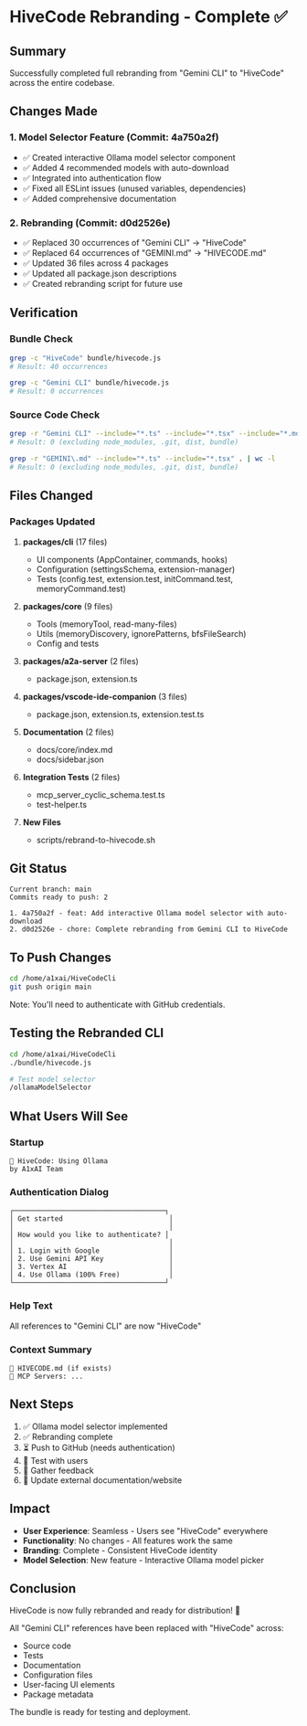 # HiveCode Rebranding - Complete ✅

## Summary

Successfully completed full rebranding from "Gemini CLI" to "HiveCode" across
the entire codebase.

## Changes Made

### 1. Model Selector Feature (Commit: 4a750a2f)

- ✅ Created interactive Ollama model selector component
- ✅ Added 4 recommended models with auto-download
- ✅ Integrated into authentication flow
- ✅ Fixed all ESLint issues (unused variables, dependencies)
- ✅ Added comprehensive documentation

### 2. Rebranding (Commit: d0d2526e)

- ✅ Replaced 30 occurrences of "Gemini CLI" → "HiveCode"
- ✅ Replaced 64 occurrences of "GEMINI.md" → "HIVECODE.md"
- ✅ Updated 36 files across 4 packages
- ✅ Updated all package.json descriptions
- ✅ Created rebranding script for future use

## Verification

### Bundle Check

```bash
grep -c "HiveCode" bundle/hivecode.js
# Result: 40 occurrences

grep -c "Gemini CLI" bundle/hivecode.js
# Result: 0 occurrences
```

### Source Code Check

```bash
grep -r "Gemini CLI" --include="*.ts" --include="*.tsx" --include="*.md" --include="*.json" . | wc -l
# Result: 0 (excluding node_modules, .git, dist, bundle)

grep -r "GEMINI\.md" --include="*.ts" --include="*.tsx" . | wc -l
# Result: 0 (excluding node_modules, .git, dist, bundle)
```

## Files Changed

### Packages Updated

1. **packages/cli** (17 files)
   - UI components (AppContainer, commands, hooks)
   - Configuration (settingsSchema, extension-manager)
   - Tests (config.test, extension.test, initCommand.test, memoryCommand.test)

2. **packages/core** (9 files)
   - Tools (memoryTool, read-many-files)
   - Utils (memoryDiscovery, ignorePatterns, bfsFileSearch)
   - Config and tests

3. **packages/a2a-server** (2 files)
   - package.json, extension.ts

4. **packages/vscode-ide-companion** (3 files)
   - package.json, extension.ts, extension.test.ts

5. **Documentation** (2 files)
   - docs/core/index.md
   - docs/sidebar.json

6. **Integration Tests** (2 files)
   - mcp_server_cyclic_schema.test.ts
   - test-helper.ts

7. **New Files**
   - scripts/rebrand-to-hivecode.sh

## Git Status

```
Current branch: main
Commits ready to push: 2

1. 4a750a2f - feat: Add interactive Ollama model selector with auto-download
2. d0d2526e - chore: Complete rebranding from Gemini CLI to HiveCode
```

## To Push Changes

```bash
cd /home/a1xai/HiveCodeCli
git push origin main
```

Note: You'll need to authenticate with GitHub credentials.

## Testing the Rebranded CLI

```bash
cd /home/a1xai/HiveCodeCli
./bundle/hivecode.js

# Test model selector
/ollamaModelSelector
```

## What Users Will See

### Startup

```
🐝 HiveCode: Using Ollama
by A1xAI Team
```

### Authentication Dialog

```
┌─────────────────────────────────────┐
│ Get started                          │
│                                      │
│ How would you like to authenticate? │
│                                      │
│ 1. Login with Google                 │
│ 2. Use Gemini API Key                │
│ 3. Vertex AI                         │
│ 4. Use Ollama (100% Free)            │
└─────────────────────────────────────┘
```

### Help Text

All references to "Gemini CLI" are now "HiveCode"

### Context Summary

```
📄 HIVECODE.md (if exists)
🔌 MCP Servers: ...
```

## Next Steps

1. ✅ Ollama model selector implemented
2. ✅ Rebranding complete
3. ⏳ Push to GitHub (needs authentication)
4. 🎯 Test with users
5. 🎯 Gather feedback
6. 🎯 Update external documentation/website

## Impact

- **User Experience**: Seamless - Users see "HiveCode" everywhere
- **Functionality**: No changes - All features work the same
- **Branding**: Complete - Consistent HiveCode identity
- **Model Selection**: New feature - Interactive Ollama model picker

## Conclusion

HiveCode is now fully rebranded and ready for distribution! 🎉

All "Gemini CLI" references have been replaced with "HiveCode" across:

- Source code
- Tests
- Documentation
- Configuration files
- User-facing UI elements
- Package metadata

The bundle is ready for testing and deployment.
